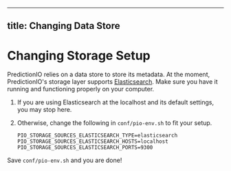 <!--
Licensed to the Apache Software Foundation (ASF) under one or more
contributor license agreements.  See the NOTICE file distributed with
this work for additional information regarding copyright ownership.
The ASF licenses this file to You under the Apache License, Version 2.0
(the "License"); you may not use this file except in compliance with
the License.  You may obtain a copy of the License at

    http://www.apache.org/licenses/LICENSE-2.0

Unless required by applicable law or agreed to in writing, software
distributed under the License is distributed on an "AS IS" BASIS,
WITHOUT WARRANTIES OR CONDITIONS OF ANY KIND, either express or implied.
See the License for the specific language governing permissions and
limitations under the License.
-->

---
title: Changing Data Store
---

Changing Storage Setup
===================

PredictionIO relies on a data store to store its metadata. At the moment, PredictionIO's storage layer supports [Elasticsearch](http://www.elasticsearch.org/). Make sure you have it running and functioning properly on your computer.

1. If you are using Elasticsearch at the localhost and its default settings, you may stop here.

2. Otherwise, change the following in `conf/pio-env.sh` to fit your setup.

   ```
   PIO_STORAGE_SOURCES_ELASTICSEARCH_TYPE=elasticsearch
   PIO_STORAGE_SOURCES_ELASTICSEARCH_HOSTS=localhost
   PIO_STORAGE_SOURCES_ELASTICSEARCH_PORTS=9300
   ```
<!--
   If you use MongoDB, add and modify the following to fit your setup.

   ```
   PIO_STORAGE_SOURCES_MONGODB_TYPE=mongodb
   PIO_STORAGE_SOURCES_MONGODB_HOSTS=localhost
   PIO_STORAGE_SOURCES_MONGODB_PORTS=27017
   ```

3. The following points the storage repositories to their respective backend
   data sources. By default, they point to Elasticsearch.

   ```
   PIO_STORAGE_REPOSITORIES_METADATA_SOURCE=ELASTICSEARCH
   ```

   If you use MongoDB, change them to something like this.

   ```
   PIO_STORAGE_REPOSITORIES_METADATA_SOURCE=MONGODB
   ```
-->

Save ``conf/pio-env.sh`` and you are done!
